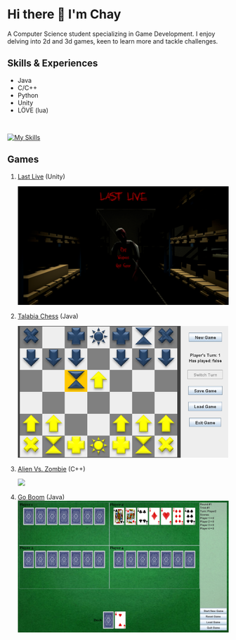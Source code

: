 # Hi there 👋 I'm Chay

A Computer Science student specializing in Game Development. I enjoy delving into 2d and 3d games, keen to learn more and tackle challenges.

## Skills & Experiences
- Java
- C/C++
- Python
- Unity
- LÖVE (lua)
<br>  

[![My Skills](https://skillicons.dev/icons?i=java,c,cpp,py,lua,unity,flask)](https://skillicons.dev)

## Games
1. [Last Live](https://github.com/chaywn/Last-Live) (Unity)  
   <!--![Last Live](https://github.com/chaywn/Last-Live/blob/4aaf0dc5436683b83e820ddc95a943c7974929b2/Screenshots/Title%20Scene_Screenshot.png)
   -->
   <img src="https://github.com/chaywn/Last-Live/blob/4aaf0dc5436683b83e820ddc95a943c7974929b2/Screenshots/Title%20Scene_Screenshot.png" height="270">

   
3. [Talabia Chess](https://github.com/chaywn/Talabia-Chess) (Java)  
   <!--![Talabia Chess](https://github.com/chaywn/Talabia-Chess/blob/2ae0d2099cc0170f42b9bc53231ccf0a81684b4d/Screenshots/piece-switch-after.png)
   -->
   <img src="https://github.com/chaywn/Talabia-Chess/blob/2ae0d2099cc0170f42b9bc53231ccf0a81684b4d/Screenshots/piece-switch-after.png" height="300">

   
5. [Alien Vs. Zombie](https://github.com/chaywn/Alien-vs.-Zombie) (C++)  
   <!--![Alien Vs. Zombie](https://github.com/chaywn/Alien-vs.-Zombie/blob/0ecd626b8705840cb236fd91e4e0b73b2c7678a1/screenshots/game-dashboard.png)
   -->
   <img src="https://github.com/chaywn/Alien-vs.-Zombie/blob/0ecd626b8705840cb236fd91e4e0b73b2c7678a1/screenshots/game-dashboard.png" height="350">

5. [Go Boom](https://github.com/chaywn/Go-Boom) (Java)  
   <img src="https://github.com/chaywn/Go-Boom/blob/9ae20de9c9ed7685075f62e80b7ca649406bc23e/Screenshots/game.png" height="300">


<!--
**chaywn/chaywn** is a ✨ _special_ ✨ repository because its `README.md` (this file) appears on your GitHub profile.

Here are some ideas to get you started:

- 🔭 I’m currently working on ...
- 🌱 I’m currently learning ...
- 👯 I’m looking to collaborate on ...
- 🤔 I’m looking for help with ...
- 💬 Ask me about ...
- 📫 How to reach me: ...
- 😄 Pronouns: ...
- ⚡ Fun fact: ...


[![Anurag's GitHub stats](https://github-readme-stats.vercel.app/api?username=chaywn)](https://github.com/anuraghazra/github-readme-stats)
![Top Langs](https://github-readme-stats.vercel.app/api/top-langs/?username=chaywn&hide_progress=true)

-->
